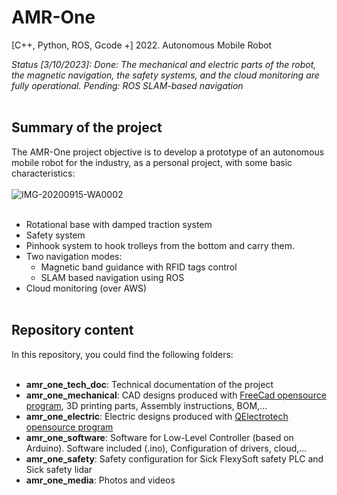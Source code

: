 # AMR-One
 [C++, Python, ROS, Gcode +] 2022. Autonomous Mobile Robot<br>

_Status [3/10/2023]: Done: The mechanical and electric parts of the robot, the magnetic navigation, the safety systems, and the cloud monitoring are fully operational. Pending: ROS SLAM-based navigation_
 <br><br>

## Summary of the project

The AMR-One project objective is to develop a prototype of an autonomous mobile robot for the industry, as a personal project, with some basic characteristics:<br><br>
![IMG-20200915-WA0002](https://github.com/aalonsopuig/AMR-One/assets/57196844/9ba1acd2-3efd-4d62-b5dd-7c5b9c45eb7f)
<br><br>
- Rotational base with damped traction system<br>
- Safety system<br>
- Pinhook system to hook trolleys from the bottom and carry them.<br>
- Two navigation modes:<br>
    * Magnetic band guidance with RFID tags control<br>
    * SLAM based navigation using ROS<br>
- Cloud monitoring (over AWS)<br><br>

## Repository content

In this repository, you could find the following folders:<br>
<br>

- **amr_one_tech_doc**: Technical documentation of the project<br>
- **amr_one_mechanical**: CAD designs produced with [FreeCad opensource program](https://www.freecad.org/), 3D printing parts, Assembly instructions, BOM,...
- **amr_one_electric**: Electric designs produced with [QElectrotech opensource program](https://qelectrotech.org/)
- **amr_one_software**: Software for Low-Level Controller (based on Arduino). Software included (.ino), Configuration of drivers, cloud,...
- **amr_one_safety**: Safety configuration for Sick FlexySoft safety PLC and Sick safety lidar
- **amr_one_media**: Photos and videos
